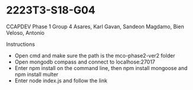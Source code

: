# 2223T3-S18-G04

CCAPDEV Phase 1 Group 4
Asares, Karl
Gavan, Sandeon
Magdamo, Bien
Veloso, Antonio

Instructions
- Open cmd and make sure the path is the mco-phase2-ver2 folder
- Open mongodb compass and connect to localhose:27017
- Enter npm install on the command line, then npm install mongoose and npm install multer
- Enter node index.js and follow the link
